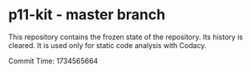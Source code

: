 # p11-kit - master branch

This repository contains the frozen state of the repository.
Its history is cleared. It is used only for static code
analysis with Codacy.

Commit Time: 1734565664
